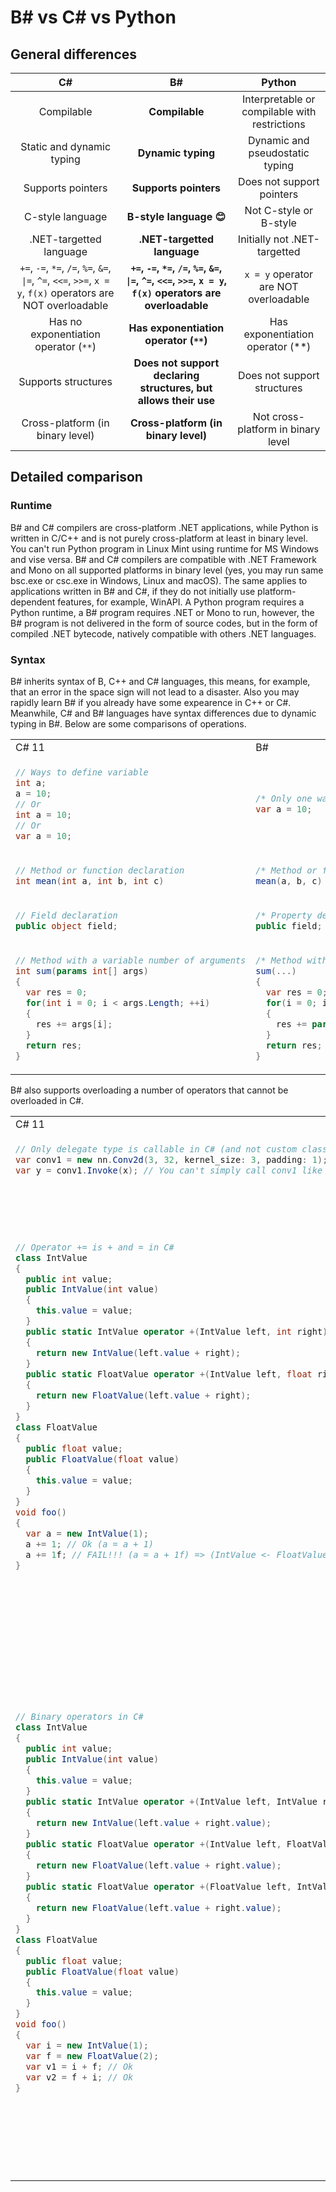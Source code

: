 # B# vs C# vs Python

## General differences

| C#                        | B#                           | Python                                        |
|:-------------------------:|:----------------------------:|:---------------------------------------------:|
| Compilable                | **Compilable**               | Interpretable or compilable with restrictions |
| Static and dynamic typing | **Dynamic typing**           | Dynamic and pseudostatic typing               |
| Supports pointers         | **Supports pointers**        | Does not support pointers                     |
| C-style language          | **B-style language :blush:** | Not C-style or B-style                        |
| .NET-targetted language   | **.NET-targetted language**  | Initially not .NET-targetted                  |
| `+=`, `-=`, `*=`, `/=`, `%=`, `&=`, `\|=`, `^=`, `<<=`, `>>=`, `x = y`, `f(x)` operators are NOT overloadable | **`+=`, `-=`, `*=`, `/=`, `%=`, `&=`, `\|=`, `^=`, `<<=`, `>>=`, `x = y`, `f(x)` operators are overloadable** | `x = y` operator are NOT overloadable |
| Has no exponentiation operator (`**`)                                                                         | **Has exponentiation operator (`**`)**                                                                        | Has exponentiation operator (**)      |
| Supports structures                                                                                           | **Does not support declaring structures, but allows their use**                                               | Does not support structures           |
| Cross-platform (in binary level)                                                                              | **Cross-platform (in binary level)**                                                                          | Not cross-platform in binary level    |

## Detailed comparison

### Runtime

B# and C# compilers are cross-platform .NET applications, while Python is written in C/C++ and is not purely cross-platform at least in binary level. You can't run Python program in Linux Mint using runtime for MS Windows and vise versa. B# and C# compilers are compatible with .NET Framework and Mono on all supported platforms in binary level (yes, you may run same bsc.exe or csc.exe in Windows, Linux and macOS). The same applies to applications written in B# and C#, if they do not initially use platform-dependent features, for example, WinAPI. A Python program requires a Python runtime, a B# program requires .NET or Mono to run, however, the B# program is not delivered in the form of source codes, but in the form of compiled .NET bytecode, natively compatible with others .NET languages.

### Syntax

B# inherits syntax of B, C++ and C# languages, this means, for example, that an error in the space sign will not lead to a disaster. Also you may rapidly learn B# if you already have some expearence in C++ or C#. Meanwhile, C# and B# languages have syntax differences due to dynamic typing in B#. Below are some comparisons of operations.

<table>
<tr>
<td> C# 11 </td>
<td> B# </td>
</tr>
<tr>
<td>

```C#
// Ways to define variable
int a;
a = 10;
// Or
int a = 10;
// Or
var a = 10;
```

</td>
<td>

```C#
/* Only one way to define variable */
var a = 10;
```

</td>
</tr>
<tr>
<td>

```C#
// Method or function declaration
int mean(int a, int b, int c)
```

</td>
<td>

```C#
/* Method or function declaration */
mean(a, b, c)
```

</td>
</tr>
<tr>
<td>

```C#
// Field declaration
public object field;
```

</td>
<td>

```C#
/* Property declaration (fields in B# are also properties) */
public field; /* this code is equivalent for public object field{get; set;} in C#. */
```

</td>
</tr>
<tr>
<td>

```C#
// Мethod with a variable number of arguments
int sum(params int[] args)
{
  var res = 0;
  for(int i = 0; i < args.Length; ++i)
  {
    res += args[i];
  }
  return res;
}
```

</td>
<td>

```C#
/* Мethod with a variable number of arguments */
sum(...)
{
  var res = 0;
  for(i = 0; i < params.Length; ++i)
  {
    res += params[i];
  }
  return res;
}
```

</td>
</tr>
</table>

B# also supports overloading a number of operators that cannot be overloaded in C#.

<table>
<tr>
<td> C# 11 </td>
<td> B# </td>
</tr>
<tr>
<td>

```C#
// Only delegate type is callable in C# (and not custom classes!)
var conv1 = new nn.Conv2d(3, 32, kernel_size: 3, padding: 1);
var y = conv1.Invoke(x); // You can't simply call conv1 like conv1(x)
```

</td>
<td>

```C#
/* Any type may be callable in B# (if it overloads invocation operator) */
var conv1 = new nn.Conv2d(3, 32, kernel_size: 3, padding: 1);
var y = conv1(x);
```

</td>
</tr>
<tr>
<td>

```C#
// Operator += is + and = in C#
class IntValue
{
  public int value;
  public IntValue(int value)
  {
    this.value = value;
  }
  public static IntValue operator +(IntValue left, int right)
  {
    return new IntValue(left.value + right);
  }
  public static FloatValue operator +(IntValue left, float right)
  {
    return new FloatValue(left.value + right);
  }
}
class FloatValue
{
  public float value;
  public FloatValue(float value)
  {
    this.value = value;
  }
}
void foo()
{
  var a = new IntValue(1);
  a += 1; // Ok (a = a + 1)
  a += 1f; // FAIL!!! (a = a + 1f) => (IntValue <- FloatValue)
}
```

</td>
<td>

```C#
/* Operator += is NOT + and = in B# */
class IntValue
{
  public value;
  public constructor(value)
  {
    if(!(value is int32))
    {
      throw new NotImplementedException("value is not int32!");
    }
    this.value = value;
  }
  public operator +=(this, right)
  {
    if(right is int32)
    {
      this.value += right;
    }
    if(right is float32)
    {
      this = new FloatValue(this.value + right);
    }
    return this;
  }
}
class FloatValue
{
  public value;
  public constructor(value)
  {
    this.value = value;
  }
}
foo()
{
  var a = new IntValue(1);
  a += 1; /* Ok (a += 1) */
  a += 1f; /* Ok (a += 1f), a is FloatValue now */
}
```

</td>
</tr>
<tr>
<td>

```C#
// Binary operators in C#
class IntValue
{
  public int value;
  public IntValue(int value)
  {
    this.value = value;
  }
  public static IntValue operator +(IntValue left, IntValue right)
  {
    return new IntValue(left.value + right.value);
  }
  public static FloatValue operator +(IntValue left, FloatValue right)
  {
    return new FloatValue(left.value + right.value);
  }
  public static FloatValue operator +(FloatValue left, IntValue right)
  {
    return new FloatValue(left.value + right.value);
  }
}
class FloatValue
{
  public float value;
  public FloatValue(float value)
  {
    this.value = value;
  }
}
void foo()
{
  var i = new IntValue(1);
  var f = new FloatValue(2);
  var v1 = i + f; // Ok
  var v2 = f + i; // Ok
}
```

</td>
<td>

```C#
/* Binary operators in B# */
class IntValue
{
  public value;
  public constructor(value)
  {
    this.value = value;
  }
  public operator +(this, right)
  {
    if(right is IntValue)
    {
      return new IntValue(left.value + right.value);
    }
    if(right is FloatValue)
    {
      return new FloatValue(left.value + right.value);
    }
  }
  public operator +(left, this) /* as __radd__ in Python */
  {
    if(left is FloatValue)
    {
      return new FloatValue(left.value + right.value);
    }
  }
}
class FloatValue
{
  public value;
  public constructor(value)
  {
    this.value = value;
  }
  public operator +(this, right)
  {
    if(right is FloatValue)
    {
      return new FloatValue(left.value + right.value);
    }
    return right.operator +(this, right);
  }
}
foo()
{
  var i = new IntValue(1);
  var f = new FloatValue(2);
  var v1 = i + f; // Ok
  var v2 = f + i; // Ok
}
```

</td>
</tr>
</table>
